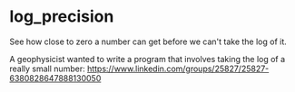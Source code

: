 # log_precision
See how close to zero a number can get before we can't take the log of it.

A geophysicist wanted to write a program that involves taking the log of a really small number:
https://www.linkedin.com/groups/25827/25827-6380828647888130050
